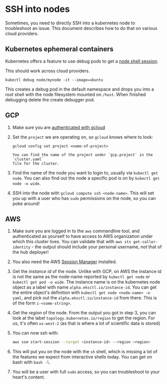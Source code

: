 # SSH into nodes

Sometimes, you need to directly SSH into a kubernetes node to troubleshoot an
issue. This document describes how to do that on various cloud providers.

## Kubernetes ephemeral containers

Kubernetes offers a feature to use debug pods to get a [node shell session](https://kubernetes.io/docs/tasks/debug/debug-application/debug-running-pod/#node-shell-session).

This should work across cloud providers.

```
kubectl debug node/mynode -it --image=ubuntu
```

This creates a debug pod in the default namespace and drops you into a root
shell with the node filesystem mounted on `/host`. When finished debugging
delete the create debugger pod.


## GCP

1. Make sure you are [authenticated with gcloud](tools:gcloud:auth)

2. Set the `project` we are operating on, so `gcloud` knows where to look:

   ```
   gcloud config set project <name-of-project>
   ```
   
   ```{note}
   You can find the name of the project under `gcp.project` in the `cluster.yaml`
   file for the cluster.
   ```
   
3. Find the name of the node you want to login to, usually via `kubectl get node`.
   You can also find out the node a specific pod is on by `kubectl get node -o wide`.
   
4. SSH into the node with `gcloud compute ssh <node-name>`. This will set you up with
   a user who has `sudo` permissions on the node, so you can poke around!
   
   
## AWS

1. Make sure you are logged in to the `aws` commandline tool, and authenticated as yourself
   to have access to AWS organization under which this cluster lives. You can validate that
   with `aws sts get-caller-identity` - the output should include your personal username,
   *not* that of the hub deployer!
   
2. You also need the AWS [Session Manager](https://docs.aws.amazon.com/systems-manager/latest/userguide/session-manager-working-with-install-plugin.html)
   installed.
   
3. Get the *instance id* of the node. Unlike with GCP, on AWS the instance id is not the same
   as the node-name reported by `kubectl get node` or `kubectl get pod -o wide`. The instance
   name is on the kubernetes node object as a label with name `alpha.eksctl.io/instance-id`.
   You can get the entire object's definition with `kubectl get node <node-name> -o yaml`, and
   pick out the `alpha.eksctl.io/instance-id` from there. This is of the form `i-<some-string>`.
   
4. Get the *region* of the node. From the output you got in step 3, you can look at the label
   `topology.kubernetes.io/region` to get the region. For us, it's often `us-west-2` (as that is
   where a lot of scientific data is stored)
   
5. You can now ssh with:

   ```bash
   aws ssm start-session --target <instance-id> --region <region>
   ```
   
6. This will put you on the node with the `sh` shell, which is missing a lot of the features we
   expect from interactive shells today. You can get on bash with `bash -l`.
   
7. You will be a user with full `sudo` access, so you can troubleshoot to your heart's content.
